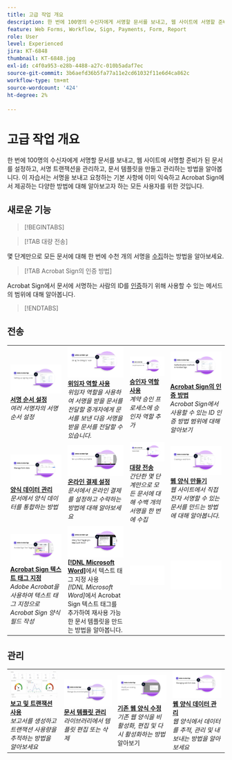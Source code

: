```yaml
---
title: 고급 작업 개요
description: 한 번에 100명의 수신자에게 서명할 문서를 보내고, 웹 사이트에 서명할 준비가 된 문서를 설정하고, 서명 트랜잭션을 관리하고, 문서 템플릿을 만들고 관리하는 방법을 알아봅니다
feature: Web Forms, Workflow, Sign, Payments, Form, Report
role: User
level: Experienced
jira: KT-6848
thumbnail: KT-6848.jpg
exl-id: c4f0a953-e28b-4488-a27c-010b5adaf7ec
source-git-commit: 3b6aefd36b5fa77a11e2cd61032f11e6d4ca862c
workflow-type: tm+mt
source-wordcount: '424'
ht-degree: 2%

---
```


# 고급 작업 개요

한 번에 100명의 수신자에게 서명할 문서를 보내고, 웹 사이트에 서명할 준비가 된 문서를 설정하고, 서명 트랜잭션을 관리하고, 문서 템플릿을 만들고 관리하는 방법을 알아봅니다. 이 자습서는 서명을 보내고 요청하는 기본 사항에 이미 익숙하고 Acrobat Sign에서 제공하는 다양한 방법에 대해 알아보고자 하는 모든 사용자를 위한 것입니다.

## 새로운 기능

>[!BEGINTABS]

>[!TAB 대량 전송]

몇 단계만으로 모든 문서에 대해 한 번에 수천 개의 서명을 [수집](megasign.md)하는 방법을 알아보세요.

>[!TAB Acrobat Sign의 인증 방법]

Acrobat Sign에서 문서에 서명하는 사람의 ID를 [인증](authentication-methods.md)하기 위해 사용할 수 있는 메서드의 범위에 대해 알아봅니다.

>[!ENDTABS]

## 전송

<table style="table-layout:fixed">
<tr>
  <td>
    <a href="setting-up-routing.md">
      <img alt="서명 순서 설정" src="../assets/Routing.png">
    </a>
    <div>
    <a href="setting-up-routing.md"><strong>서명 순서 설정</strong></a>
    </div>
    <em>여러 서명자의 서명 순서 설정</em>
    <br>
  </td>
  <td>
    <a href="delegate-signature.md">
      <img alt="다른 사람에게 위임" src="../assets/Delegating.png" />
    </a>  
    <div>
    <a href="delegate-signature.md"><strong>위임자 역할 사용</strong></a>
    </div>
    <em>위임자 역할을 사용하여 서명을 받을 문서를 전달할 중개자에게 문서를 보낸 다음 서명을 받을 문서를 전달할 수 있습니다.</em>
    <br>
  </td>
  <td>
    <a href="add-an-approver.md">
      <img alt="승인자 역할 사용" src="../assets/Approver.png" />
    </a>
    <div>
    <a href="add-an-approver.md"><strong>승인자 역할 사용</strong></a>
    </div>
    <em>계약 승인 프로세스에 승인자 역할 추가</em>
    <br>
  </td>
  <td>
    <a href="authentication-methods.md">
      <img alt="Acrobat Sign의 인증 방법" src="../assets/authentication.png" />
    </a>
    <div>
    <a href="authentication-methods.md"><strong>Acrobat Sign의 인증 방법</strong></a>
    </div>
    <em>Acrobat Sign에서 사용할 수 있는 ID 인증 방법 범위에 대해 알아보기</em>
    <br>
  </td>
</tr>
<tr>
  <td>
      <a href="manage-form-data.md">
        <img alt="양식 데이터 관리" src="../assets/manage-form-data.png" />
      </a>
      <div>
      <a href="manage-form-data.md"><strong>양식 데이터 관리</strong></a>
      </div>
      <em>문서에서 양식 데이터를 통합하는 방법</em>
      <br>
    </td>
  <td>
    <a href="set-up-online-payments.md">
      <img alt="온라인 결제 설정" src="../assets/Payments.png" />
    </a>
    <div>
    <a href="set-up-online-payments.md"><strong>온라인 결제 설정</strong></a>
    </div>
    <em>문서에서 온라인 결제를 설정하고 수락하는 방법에 대해 알아보세요</em>
    <br>
  </td>
  <td>
      <a href="megasign.md">
        <img alt="대량 전송" src="../assets/send-in-bulk.png" />
      </a>
      <div>
      <a href="megasign.md"><strong>대량 전송</strong></a>
      </div>
      <em>간단한 몇 단계만으로 모든 문서에 대해 수백 개의 서명을 한 번에 수집</em>
      <br>
  </td>
 <td>
      <a href="webform.md">
        <img alt="웹 양식 만들기" src="../assets/Webform.png" />
    </a>
      <div>
      <a href="webform.md"><strong>웹 양식 만들기</strong></a>
      </div>
      <em>웹 사이트에서 직접 전자 서명할 수 있는 문서를 만드는 방법에 대해 알아봅니다.</em>
      <br>
  </td>
</tr>
<tr>
  <td>
      <a href="adobe-sign-text-tagging.md">
        <img alt="Acrobat Sign 텍스트 태그 지정" src="../assets/Text-Tagging.png" />
    </a>
      <div>
      <a href="adobe-sign-text-tagging.md"><strong>Acrobat Sign 텍스트 태그 지정</strong></a>
      </div>
      <em>Adobe Acrobat을 사용하여 텍스트 태그 지정으로 Acrobat Sign 양식 필드 작성</em>
      <br>
    </td>
  <td>
    <a href="text-tagging-word.md">
      <img alt="텍스트 태그 지정 사용 [!DNL Microsoft Word]" src="../assets/Wordtexttagging.png" />
  </a>
    <div>
    <a href="text-tagging-word.md"><strong>[!DNL Microsoft Word]</strong></a>에서 텍스트 태그 지정 사용
    </div>
    <em>[!DNL Microsoft Word]</em>에서 Acrobat Sign 텍스트 태그를 추가하여 재사용 가능한 문서 템플릿을 만드는 방법을 알아봅니다.
    <br>
  </td>
  <td>
    <img alt="스페이서" src="../assets/Whitespacer.png" />
    <div>
    <br>
  </td>
  <td>
    <img alt="스페이서" src="../assets/Whitespacer.png" />
    <div>
    <br>
  </td>
</tr>
</table>

## 관리

<table style="table-layout:fixed">
<tr>
<td>
    <a href="creating-a-report.md">
      <img alt="보고 및 트랜잭션 사용" src="../assets/reporting.png" />
    </a>
    <div>
    <a href="creating-a-report.md"><strong>보고 및 트랜잭션 사용</strong></a>
    </div>
    <em>보고서를 생성하고 트랜잭션 사용량을 추적하는 방법을 알아보세요</em>
    <br>
  </td>
  <td>
    <a href="edit-a-template.md">
      <img alt="문서 템플릿 관리" src="../assets/ManageTemplate.png" />
    </a>
    <div>
    <a href="edit-a-template.md"><strong>문서 템플릿 관리</strong></a>
    </div>
    <em>라이브러리에서 템플릿 편집 또는 삭제</em>
    <br>
  </td>
  <td>
    <a href="modify-webform.md">
      <img alt="기존 웹 양식 수정" src="../assets/Modifywebform.png" />
    </a>
    <div>
    <a href="modify-webform.md"><strong>기존 웹 양식 수정</strong></a>
    </div>
    <em>기존 웹 양식을 비활성화, 편집 및 다시 활성화하는 방법</em> 알아보기
    <br>
  </td>  
  <td>
    <a href="manage-webform-data.md">
      <img alt="웹 양식 데이터 관리" src="../assets/Managewebform.png" />
    </a>
    <div>
    <a href="manage-webform-data.md"><strong>웹 양식 데이터 관리</strong></a>
    </div>
    <em>웹 양식에서 데이터를 추적, 관리 및 내보내는 방법을 알아보세요</em>
    <br>
  </td>  
</tr>
</table>